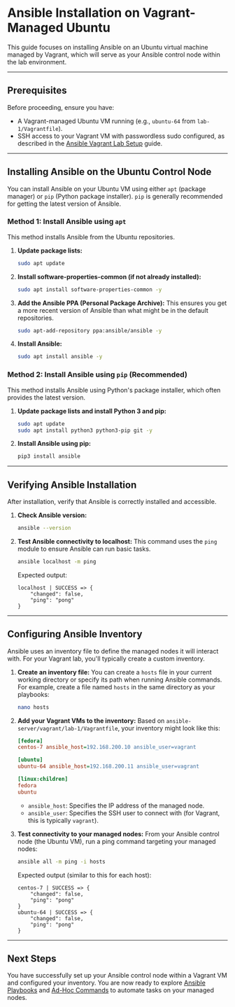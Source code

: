 # Ansible Installation on Vagrant-Managed Ubuntu

This guide focuses on installing Ansible on an Ubuntu virtual machine managed by Vagrant, which will serve as your Ansible control node within the lab environment.

---

## Prerequisites

Before proceeding, ensure you have:

*   A Vagrant-managed Ubuntu VM running (e.g., `ubuntu-64` from `lab-1/Vagrantfile`).
*   SSH access to your Vagrant VM with passwordless sudo configured, as described in the [Ansible Vagrant Lab Setup](ansible-vagrant-lab.md) guide.

---

## Installing Ansible on the Ubuntu Control Node

You can install Ansible on your Ubuntu VM using either `apt` (package manager) or `pip` (Python package installer). `pip` is generally recommended for getting the latest version of Ansible.

### Method 1: Install Ansible using `apt`

This method installs Ansible from the Ubuntu repositories.

1.  **Update package lists:**
    ```bash
    sudo apt update
    ```

2.  **Install software-properties-common (if not already installed):**
    ```bash
    sudo apt install software-properties-common -y
    ```

3.  **Add the Ansible PPA (Personal Package Archive):**
    This ensures you get a more recent version of Ansible than what might be in the default repositories.
    ```bash
    sudo apt-add-repository ppa:ansible/ansible -y
    ```

4.  **Install Ansible:**
    ```bash
    sudo apt install ansible -y
    ```

### Method 2: Install Ansible using `pip` (Recommended)

This method installs Ansible using Python's package installer, which often provides the latest version.

1.  **Update package lists and install Python 3 and pip:**
    ```bash
    sudo apt update
    sudo apt install python3 python3-pip git -y
    ```

2.  **Install Ansible using pip:**
    ```bash
    pip3 install ansible
    ```

---

## Verifying Ansible Installation

After installation, verify that Ansible is correctly installed and accessible.

1.  **Check Ansible version:**
    ```bash
    ansible --version
    ```

2.  **Test Ansible connectivity to localhost:**
    This command uses the `ping` module to ensure Ansible can run basic tasks.
    ```bash
    ansible localhost -m ping
    ```
    Expected output:
    ```plaintext
    localhost | SUCCESS => {
        "changed": false,
        "ping": "pong"
    }
    ```

---

## Configuring Ansible Inventory

Ansible uses an inventory file to define the managed nodes it will interact with. For your Vagrant lab, you'll typically create a custom inventory.

1.  **Create an inventory file:**
    You can create a `hosts` file in your current working directory or specify its path when running Ansible commands. For example, create a file named `hosts` in the same directory as your playbooks:
    ```bash
    nano hosts
    ```

2.  **Add your Vagrant VMs to the inventory:**
    Based on `ansible-server/vagrant/lab-1/Vagrantfile`, your inventory might look like this:

    ```ini
    [fedora]
    centos-7 ansible_host=192.168.200.10 ansible_user=vagrant

    [ubuntu]
    ubuntu-64 ansible_host=192.168.200.11 ansible_user=vagrant

    [linux:children]
    fedora
    ubuntu
    ```
    *   `ansible_host`: Specifies the IP address of the managed node.
    *   `ansible_user`: Specifies the SSH user to connect with (for Vagrant, this is typically `vagrant`).

3.  **Test connectivity to your managed nodes:**
    From your Ansible control node (the Ubuntu VM), run a ping command targeting your managed nodes:
    ```bash
    ansible all -m ping -i hosts
    ```
    Expected output (similar to this for each host):
    ```plaintext
    centos-7 | SUCCESS => {
        "changed": false,
        "ping": "pong"
    }
    ubuntu-64 | SUCCESS => {
        "changed": false,
        "ping": "pong"
    }
    ```

---

## Next Steps

You have successfully set up your Ansible control node within a Vagrant VM and configured your inventory. You are now ready to explore [Ansible Playbooks](ansible-server/03-playbook.md) and [Ad-Hoc Commands](ansible-server/ad-hoc-commands.md) to automate tasks on your managed nodes.
